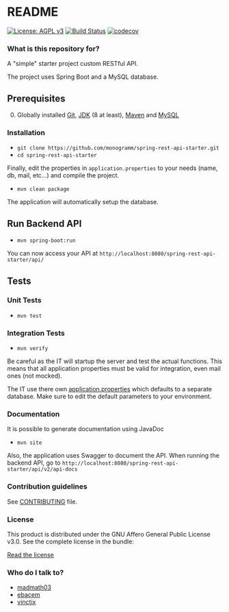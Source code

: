 # README #

[uri_license]: http://www.gnu.org/licenses/agpl.html
[uri_license_image]: https://img.shields.io/badge/License-AGPL%20v3-blue.svg

[![License: AGPL v3][uri_license_image]][uri_license]
[![Build
Status](https://secure.travis-ci.org/Monogramm/spring-rest-api-starter.png)](https://travis-ci.org/Monogramm/spring-rest-api-starter)
[![codecov](https://codecov.io/gh/Monogramm/spring-rest-api-starter/branch/master/graph/badge.svg)](https://codecov.io/gh/Monogramm/spring-rest-api-starter)

### What is this repository for? ###

A "simple" starter project custom RESTful API.

The project uses Spring Boot and a MySQL database.

## Prerequisites
0. Globally installed [Git](https://git-scm.com/), [JDK](https://www.java.com/download/) (8 at least), [Maven](https://maven.apache.org/) and [MySQL](https://www.mysql.com/)

### Installation ###

* `git clone https://github.com/monogramm/spring-rest-api-starter.git`
* `cd spring-rest-api-starter`

Finally, edit the properties in `application.properties` to your needs (name, db, mail, etc...) and compile the project.

* `mvn clean package`

The application will automatically setup the database.

## Run Backend API
* `mvn spring-boot:run`

You can now access your API at `http://localhost:8080/spring-rest-api-starter/api/`

## Tests
### Unit Tests
* `mvn test`

### Integration Tests
* `mvn verify`

Be careful as the IT will startup the server and test the actual functions. This means that all application properties must be valid for integration, even mail ones (not mocked).

The IT use there own [application.properties](src/integration-test/resources/application.properties) which defaults to a separate database. Make sure to edit the default parameters to your environment.

### Documentation

It is possible to generate documentation using JavaDoc
* `mvn site`

Also, the application uses Swagger to document the API.
When running the backend API, go to  `http://localhost:8080/spring-rest-api-starter/api/v2/api-docs`

### Contribution guidelines ###

See [CONTRIBUTING](CONTRIBUTING.md) file.

### License ###

This product is distributed under the GNU Affero General Public License v3.0.
See the complete license in the bundle:

[Read the license](https://github.com/Monogramm/spring-rest-api-starter/blob/master/LICENSE)

### Who do I talk to? ###

* [madmath03](https://github.com/madmath03)
* [ebacem](https://github.com/ebacem)
* [vinctix](https://github.com/vinctix)

